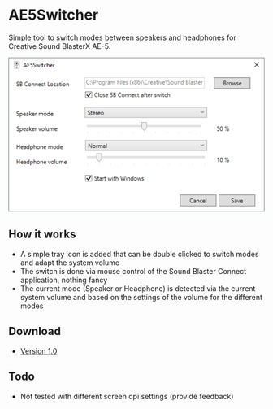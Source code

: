 # AE5Switcher
Simple tool to switch modes between speakers and headphones for Creative Sound BlasterX AE-5.

![Settings](./Docs/Settings.png?raw=true)

## How it works
- A simple tray icon is added that can be double clicked to switch modes and adapt the system volume
- The switch is done via mouse control of the Sound Blaster Connect application, nothing fancy
- The current mode (Speaker or Headphone) is detected via the current system volume and based on the settings of the volume for the different modes

## Download

* [Version 1.0](https://github.com/dainesch/)

## Todo
- Not tested with different screen dpi settings (provide feedback)

